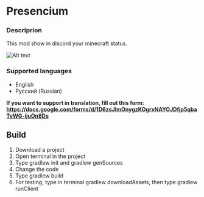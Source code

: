 # Presencium
### Descriprion
This mod show in discord your minecraft status.

![Alt text](https://cdn-raw.modrinth.com/data/iNU1UQcw/images/f05b904ad665d718c6b5e25ce7372bcf99740b96.png)

### Supported languages
- English
- Русский (Russian)

**If you want to support in translation, fill out this form: https://docs.google.com/forms/d/1D6zsJlmOnygzKOgrxNAYOJDfjp5qbaTvWG-ijuOn8Ds**

## Build
1. Download a project
2. Open terminal in the project
3. Type gradlew init and gradlew genSources
4. Change the code
5. Type gradlew build
6. For testing, type in terminal gradlew downloadAssets, then type gradlew runClient
